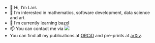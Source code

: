 - 👋 Hi, I’m Lars
- 👀 I’m interested in mathematics, software development, data science and art.
- 🌱 I’m currently learning bazel
- :mailbox: You can contact me via [![](https://img.shields.io/badge/linkedin-%230077B5.svg?&style=for-the-badge&logo=linkedin&logoColor=white)](https://de.linkedin.com/in/lars-t-kreutzer-165747139)
- You can find all my publications at [ORCiD](https://orcid.org/0000-0002-7718-8190) and pre-prints at [arXiv](https://arxiv.org/search/?query=Lars+T+Kreutzer&searchtype=all&source=header).
<br /> 

